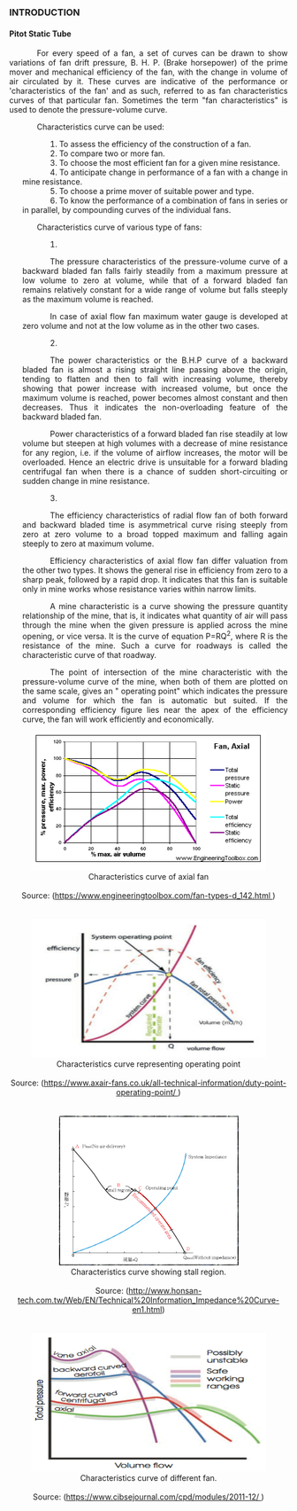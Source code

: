 ### INTRODUCTION<br>

#### Pitot Static Tube

<p style="text-indent:50px;text-align:justify;"> For every speed of a fan, a set of curves can be drawn to show variations of fan drift pressure, B. H. P. (Brake horsepower) of the prime mover and mechanical efficiency of the fan, with the change in volume of air circulated by it. These curves are indicative of the performance or 'characteristics of the fan' and as such, referred to as fan characteristics curves of that particular fan. Sometimes the term "fan characteristics" is used to denote the pressure-volume curve.

</p>

<p style="text-indent:50px;text-align:justify">Characteristics curve can be used:</p>
<ol style="text-indent:50px;text-align:justify;list-style-position: inside;">
<li>To assess the efficiency of the construction of a fan.</li>
<li>To compare two or more fan.</li>
<li>To choose the most efficient fan for a given mine resistance.</li>
<li>To anticipate change in performance of a fan with a change in mine resistance.</li>
<li>To choose a prime mover of suitable power and type.</li>
<li>To know the performance of a combination of fans in series or in parallel, by compounding curves of the individual fans.</li>
</ol>

<p style="text-indent:50px;text-align:justify">Characteristics curve of various type of fans:</p>

<ol style="text-indent:50px;text-align:justify;list-style-position: inside;">
<li><p style="text-indent:50px;text-align:justify">The pressure characteristics of the pressure-volume curve of a backward bladed fan falls fairly steadily from a maximum pressure at low volume to zero at volume, while that of a forward bladed fan remains relatively constant for a wide range of volume but falls steeply as the maximum volume is reached.</p>
<p style="text-indent:50px;text-align:justify">In case of axial flow fan maximum water gauge is developed at zero volume and not at the low volume as in the other two cases.</p>
</li>
<li><p style="text-indent:50px;text-align:justify">The power characteristics or the B.H.P curve of a backward bladed fan is almost a rising straight line passing above the origin, tending to flatten and then to fall with increasing volume, thereby showing that power increase with increased volume, but once the maximum volume is reached, power becomes almost constant and then decreases. Thus it indicates the non-overloading feature of the backward bladed fan.</p>

<p style="text-indent:50px;text-align:justify">
Power characteristics of a forward bladed fan rise steadily at low volume but steepen at high volumes with a decrease of mine resistance for any region, i.e. if the volume of airflow increases, the motor will be overloaded. Hence an electric drive is unsuitable for a forward blading centrifugal fan when there is a chance of sudden short-circuiting or sudden change in mine resistance.
<p>
</li>

<li><p style="text-indent:50px;text-align:justify">The efficiency characteristics of radial flow fan of both forward and backward bladed time is asymmetrical curve rising steeply from zero at zero volume to a broad topped maximum and falling again steeply to zero at maximum volume.
</p>
<p style="text-indent:50px;text-align:justify">
Efficiency characteristics of axial flow fan differ valuation from the other two types. It shows the general rise in efficiency from zero to a sharp peak, followed by a rapid drop. It indicates that this fan is suitable only in mine works whose resistance varies within narrow limits.</p>

<p style="text-indent:50px;text-align:justify">
A mine characteristic is a curve showing the pressure quantity relationship of the mine, that is, it indicates what quantity of air will pass through the mine when the given pressure is applied across the mine opening, or vice versa. It is the curve of equation P=RQ<sup>2</sup>, where R is the resistance of the mine. Such a curve for roadways is called the characteristic curve of that roadway.</p>
<p style="text-indent:50px;text-align:justify">
The point of intersection of the mine characteristic with the pressure-volume curve of the mine, when both of them are plotted on the same scale, gives an " operating point" which indicates the pressure and volume for which the fan is automatic but suited. If the corresponding efficiency figure lies near the apex of the efficiency curve, the fan will work efficiently and economically.</p>

</li>
</ol>

<center>
  <img src="images/graph1.png" height="250" width="425">
</center>
<center>Characteristics curve of axial fan</center><br>
<center>Source: (<a href="https://www.engineeringtoolbox.com/fan-types-d_142.html">https://www.engineeringtoolbox.com/fan-types-d_142.html
</a>)
</center><br><br>

<center>
  <img src="images/graph2.png" height="250" width="425">
</center>
<center>Characteristics curve representing operating point</center><br>
<center>Source: (<a href="https://www.axair-fans.co.uk/all-technical-information/duty-point-operating-point/">https://www.axair-fans.co.uk/all-technical-information/duty-point-operating-point/ 
</a>)
</center><br><br>

<center>
  <img src="images/graph3.png" height="270" width="325">
</center>
<center>Characteristics curve showing stall region.</center><br>
<center>Source: (<a href="http://www.honsan-tech.com.tw/Web/EN/Technical%20Information_Impedance%20Curve-en1.html">http://www.honsan-tech.com.tw/Web/EN/Technical%20Information_Impedance%20Curve-en1.html</a>)
</center><br><br>

<center>
  <img src="images/graph4.png" height="250" width="425">
</center>
<center>Characteristics curve of different fan.</center><br>
<center>Source: (<a href="https://www.cibsejournal.com/cpd/modules/2011-12/">https://www.cibsejournal.com/cpd/modules/2011-12/
</a>)
</center><br>